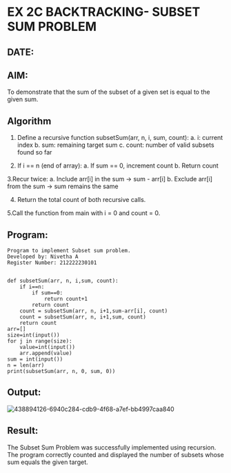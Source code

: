 # EX 2C BACKTRACKING- SUBSET SUM PROBLEM
## DATE:
## AIM:
To demonstrate that the sum of the subset of a given set is equal to the given sum.


## Algorithm
1. Define a recursive function subsetSum(arr, n, i, sum, count):
   a. i: current index
   b. sum: remaining target sum
   c. count: number of valid subsets found so far


2. If i == n (end of array):
   a. If sum == 0, increment count
   b. Return count

3.Recur twice:
  a. Include arr[i] in the sum → sum - arr[i]
  b. Exclude arr[i] from the sum → sum remains the same

4. Return the total count of both recursive calls.

5.Call the function from main with i = 0 and count = 0. 
   

## Program:
```
Program to implement Subset sum problem.
Developed by: Nivetha A
Register Number: 212222230101 

```
```

def subsetSum(arr, n, i,sum, count):
    if i==n:
        if sum==0:
            return count+1
        return count
    count = subsetSum(arr, n, i+1,sum-arr[i], count)
    count = subsetSum(arr, n, i+1,sum, count)
    return count
arr=[]
size=int(input())
for j in range(size):
    value=int(input())
    arr.append(value)
sum = int(input())
n = len(arr)
print(subsetSum(arr, n, 0, sum, 0))
```

## Output:
![438894126-6940c284-cdb9-4f68-a7ef-bb4997caa840](https://github.com/user-attachments/assets/8aacbc72-8de2-4b57-a52b-07ce398eb94e)



## Result:
The Subset Sum Problem was successfully implemented using recursion. The program correctly counted and displayed the number of subsets whose sum equals the given target.
